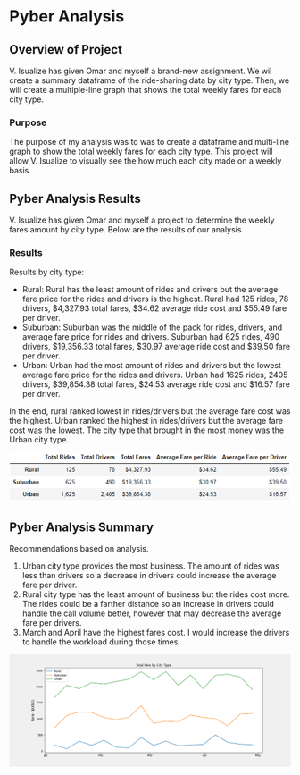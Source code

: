 # Pyber Analysis

## Overview of Project
V. Isualize has given Omar and myself a brand-new assignment. We wil create a summary dataframe of the ride-sharing data by city type. Then, we will create a multiple-line graph that shows the total weekly fares for each city type.
  
### Purpose
The purpose of my analysis was to was to create a dataframe and multi-line graph to show the total weekly fares for each city type. This project will allow V. Isualize to visually see the how much each city made on a weekly basis. 

## Pyber Analysis Results
V. Isualize has given Omar and myself a project to determine the weekly fares amount by city type. Below are the results of our analysis.  

### Results
Results by city type:
- Rural: Rural has the least amount of rides and drivers but the average fare price for the rides and drivers is the highest. Rural had 125 rides,	78 drivers, $4,327.93	total fares,	$34.62 average ride cost and	$55.49 fare per driver.
- Suburban: Suburban was the middle of the pack for rides, drivers, and average fare price for rides and drivers. Suburban had 625 rides,	490 drivers, $19,356.33 total fares, $30.97 average ride cost and	$39.50 fare per driver.
- Urban: Urban had the most amount of rides and drivers but the lowest average fare price for the rides and drivers. Urban had 1625 rides,	2405 drivers,	$39,854.38 total fares, $24.53 average ride cost and	$16.57 fare per driver. 
 
In the end, rural ranked lowest in rides/drivers but the average fare cost was the highest. Urban ranked the highest in rides/drivers but the average fare cost was the lowest. The city type that brought in the most money was the Urban city type. 

![Fares](https://github.com/jag28731/PyBer_Analysis/blob/main/Resources/City%20type%20fares.png)
    
## Pyber Analysis Summary
Recommendations based on analysis. 
1.	Urban city type provides the most business. The amount of rides was less than drivers so a decrease in drivers could increase the average fare per driver.
2.	Rural city type has the least amount of business but the rides cost more. The rides could be a farther distance so an increase in drivers could handle the call volume better, however that may decrease the average fare per drivers.
3.	March and April have the highest fares cost. I would increase the drivers to handle the workload during those times. 

![Graph](https://github.com/jag28731/PyBer_Analysis/blob/main/analysis/PyBer_fare_summary.png)

